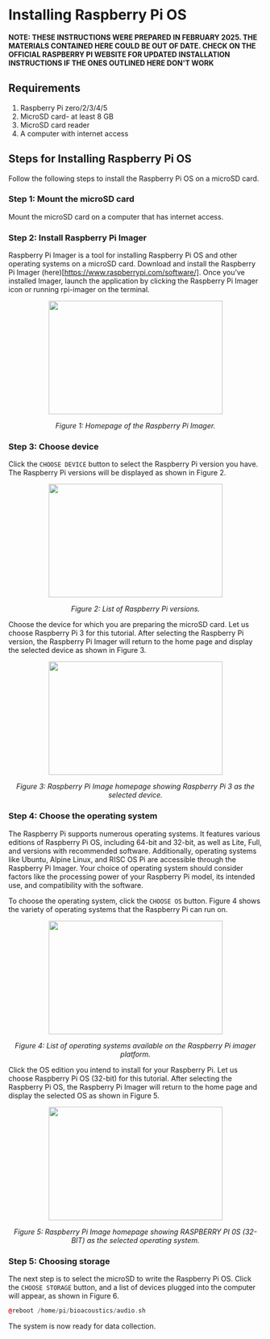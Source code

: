 # Installing Raspberry Pi OS
**NOTE: THESE INSTRUCTIONS WERE PREPARED IN FEBRUARY 2025. THE MATERIALS CONTAINED HERE COULD BE OUT OF DATE. CHECK ON THE OFFICIAL RASPBERRY PI WEBSITE FOR UPDATED INSTALLATION INSTRUCTIONS IF THE ONES OUTLINED HERE DON'T WORK** 

## Requirements
1. Raspberry Pi zero/2/3/4/5
2. MicroSD card- at least 8 GB
3. MicroSD card reader
4. A computer with internet access

## Steps for Installing Raspberry Pi OS
Follow the following steps to install the Raspberry Pi OS on a microSD card.

### Step 1: Mount the microSD card
Mount the microSD card on a computer that has internet access.

### Step 2: Install Raspberry Pi Imager
Raspberry Pi Imager is a tool for installing Raspberry Pi OS and other operating systems on a microSD card. Download and install the Raspberry Pi Imager (here)[https://www.raspberrypi.com/software/]. Once you’ve installed Imager, launch the application by clicking the Raspberry Pi Imager icon or running rpi-imager on the terminal.

<p align="center">
  <img width="345" height="225" src="/img/rpi-imager-homepage.png">
  
</p>

<p align="center"> 
  <em>Figure 1: Homepage of the Raspberry Pi Imager.</em>
</p>

### Step 3: Choose device
Click the `CHOOSE DEVICE` button to select the Raspberry Pi version you have. The Raspberry Pi versions will be displayed as shown in Figure 2.    

<p align="center">
  <img width="345" height="225" src="/img/rpi-imager-choose-device.png">
  
</p>

<p align="center"> 
  <em>Figure 2: List of Raspberry Pi versions.</em>
</p>

Choose the device for which you are preparing the microSD card. Let us choose Raspberry Pi 3 for this tutorial. After selecting the Raspberry Pi version, the Raspberry Pi Imager will return to the home page and display the selected device as shown in Figure 3.

<p align="center">
  <img width="345" height="225" src="/img/rpi-imager-rpi3-choice.png">
  
</p>

<p align="center"> 
  <em>Figure 3: Raspberry Pi Image homepage showing Raspberry Pi 3 as the selected device.</em>
</p>

### Step 4: Choose the operating system
The Raspberry Pi supports numerous operating systems. It features various editions of Raspberry Pi OS, including 64-bit and 32-bit, as well as Lite, Full, and versions with recommended software. Additionally, operating systems like Ubuntu, Alpine Linux, and RISC OS Pi are accessible through the Raspberry Pi Imager. Your choice of operating system should consider factors like the processing power of your Raspberry Pi model, its intended use, and compatibility with the software. 

To choose the operating system, click the `CHOOSE OS` button. Figure 4 shows the variety of operating systems that the Raspberry Pi can run on.

<p align="center">
  <img width="345" height="225" src="/img/rpi-imager-choose-os.png">
  
</p>

<p align="center"> 
  <em>Figure 4: List of operating systems available on the Raspberry Pi imager platform.</em>
</p>

Click the OS edition you intend to install for your Raspberry Pi. Let us choose Raspberry Pi OS (32-bit) for this tutorial. After selecting the Raspberry Pi OS, the Raspberry Pi Imager will return to the home page and display the selected OS as shown in Figure 5.

<p align="center">
  <img width="345" height="225" src="/img/rpi-imager-32-bit-os.png">
  
</p>

<p align="center"> 
  <em>Figure 5: Raspberry Pi Image homepage showing RASPBERRY PI 0S (32-BIT) as the selected operating system.</em>
</p>


### Step 5: Choosing storage
The next step is to select the microSD to write the Raspberry Pi OS. Click the `CHOOSE STORAGE` button, and a list of devices plugged into the computer will appear, as shown in Figure 6.




```cpp
@reboot /home/pi/bioacoustics/audio.sh
```

The system is now ready for data collection.
